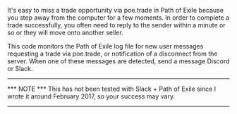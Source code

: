 It's easy to miss a trade opportunity via poe.trade in Path of Exile because you step away from the computer for a few moments.  In order to complete a trade successfully, you often need to reply to the sender within a minute or so or they will move onto another seller.

This code monitors the Path of Exile log file for new user messages requesting a trade via poe.trade, or notification of
a disconnect from the server.  When one of these messages are detected, send a
message Discord or Slack.

***
*** NOTE *** This has not been tested with Slack + Path of Exile since I wrote
it around February 2017, so your success may vary.  
***

